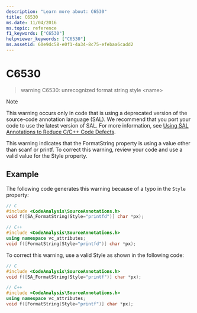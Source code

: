 ```yaml
---
description: "Learn more about: C6530"
title: C6530
ms.date: 11/04/2016
ms.topic: reference
f1_keywords: ["C6530"]
helpviewer_keywords: ["C6530"]
ms.assetid: 60e9dc58-e0f1-4a34-8c75-efebaa6cadd2
---
```

# C6530

> warning C6530: unrecognized format string style \<name>

> [!NOTE]
> This warning occurs only in code that is using a deprecated version of the source-code annotation language (SAL). We recommend that you port your code to use the latest version of SAL. For more information, see [Using SAL Annotations to Reduce C/C++ Code Defects](../code-quality/using-sal-annotations-to-reduce-c-cpp-code-defects.md).

This warning indicates that the FormatString property is using a value other than scanf or printf. To correct this warning, review your code and use a valid value for the Style property.

## Example

The following code generates this warning because of a typo in the `Style` property:

```cpp
// C
#include <CodeAnalysis\SourceAnnotations.h>
void f([SA_FormatString(Style="printfd")] char *px);

// C++
#include <CodeAnalysis\SourceAnnotations.h>
using namespace vc_attributes;
void f([FormatString(Style="printfd")] char *px);
```

To correct this warning, use a valid Style as shown in the following code:

```cpp
// C
#include <CodeAnalysis\SourceAnnotations.h>
void f([SA_FormatString(Style="printf")] char *px);

// C++
#include <CodeAnalysis\SourceAnnotations.h>
using namespace vc_attributes;
void f([FormatString(Style="printf")] char *px);
```

